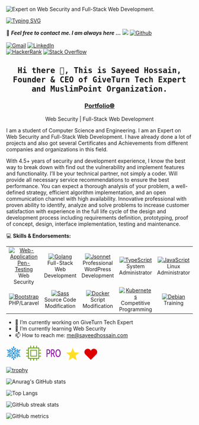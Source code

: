 ![Expert on Web Security and Full-Stack Web Development.](https://www.sayeedhossain.com/wp-content/uploads/2022/04/web-application-penetration-testing-service-500x5001-1.jpg)

[![Typing SVG](https://readme-typing-svg.herokuapp.com?size=25&color=D83A7C&center=false&vCenter=false&lines=WEB+SECURITY;Full+Stack+Web+Developer;System+Administrator;Competitive+Programmer)](https://git.io/typing-svg)

📝 ***Feel free to contact me. I am always here ...*** <img src="https://media.giphy.com/media/WUlplcMpOCEmTGBtBW/giphy.gif" width="30">  [![Github](https://img.shields.io/github/followers/sayeedhossain?label=Follow%20Me&style=social)](https://github.com/sayeedhossain)
<br>
<br>
[![Gmail](https://img.shields.io/badge/Gmail-D14836?style=for-the-badge&logo=gmail&logoColor=white)](mailto:me@sayeedhossain.com)
[![LinkedIn](https://img.shields.io/badge/linkedin-%230077B5.svg?style=for-the-badge&logo=linkedin&logoColor=white)](https://www.linkedin.com/in/sayeed7)
<br>
[![HackerRank](https://img.shields.io/badge/-Hackerrank-2EC866?style=for-the-badge&logo=HackerRank&logoColor=white)](https://www.hackerrank.com/sayeed_hossain)
[![Stack Overflow](https://img.shields.io/badge/-Stackoverflow-FE7A16?style=for-the-badge&logo=stack-overflow&logoColor=white)](https://stackoverflow.com/users/10880308/sayeed-hossain)


<h2 align='center'><samp><strong>Hi there 👋, This is Sayeed Hossain, Founder & CEO of GiveTurn Tech Expert and MuslimPoint Organization.</strong></samp></h2>

<h3 align='center'><strong><a href="https://www.sayeedhossain.com/#resume" target="_blank">Portfolio🌐</a></strong></h3>
<p align='center'>Web Security | Full-Stack Web Development</p>

I am a student of Computer Science and Engineering. I am an Expert on Web Security and Full-Stack Web Development. I have already done a lot of projects and also got several Certificates and Achievements from different companies and organizations in this field.

With 4.5+ years of security and  development experience, I know the best way to break down with find out the vulnerability and implement features and functionality.
I’ll be your technical partner, not simply a coder. Will provide all necessary service recommendations to ensure the best performance.
You can expect a thorough analysis of your problem, a well-defined strategy, efficient algorithm implementation, and an open communication channel with high availability.
Innovative professional with proven ability to identify, analyze and solve problems to increase customer satisfaction with experience in the full life cycle of the design and development process including requirements definition, prototyping, proof of concept, design, interface implementation, testing and maintenance.

💻 **Skills & Endorsements:** <br>

<table>
  <tr>
    <td align="center" width="96">
      <a href="#">
        <img src="https://www.sayeedhossain.com/wp-content/uploads/2022/04/hacking-min.png" width="48" height="48" alt="Web-Application Pen-Testing" />
      </a>
      <br>Web Security 
    </td>
    <td align="center" width="96">
      <a href="#">
        <img src="https://www.sayeedhossain.com/wp-content/uploads/2022/04/coding-min.png" width="48" height="48" alt="Golang" />
      </a>
      <br>Full-Stack Web Development
    </td>
    <td align="center" width="96">
      <a href="#">
        <img src="https://www.sayeedhossain.com/wp-content/uploads/2022/04/wordpress-min.png" width="48" height="48" alt="Jsonnet" />
      </a>
      <br>Professional WordPress Development
    </td>
    <td align="center" width="96">
      <a href="#">
        <img src="https://www.sayeedhossain.com/wp-content/uploads/2022/04/administrator-min.png" width="48" height="48" alt="TypeScript" />
      </a>
      <br>System Administrator 
    </td>
    <td align="center" width="96">
      <a href="#">
        <img src="https://www.sayeedhossain.com/wp-content/uploads/2022/04/linux-min.png" width="48" height="48" alt="JavaScript" />
      </a>
      <br>Linux Administrator 
    </td>
    <td align="center" width="96">
      <a href="#" >
        <img src="https://www.sayeedhossain.com/wp-content/uploads/2022/04/file-min.png" width="48" height="48" alt="React" />
      </a>
      <br>Python 
     
    
    
 </tr>
 <tr>
   <td align="center" width="96">
       <a href="#">
        <img src="https://www.sayeedhossain.com/wp-content/uploads/2022/04/php-min.png" width="48" height="48" alt="Bootstrap" />
        </a>
      <br>PHP/Laravel 
    </td>
    <td align="center" width="96">
      <a href="#">
        <img src="https://www.sayeedhossain.com/wp-content/uploads/2022/04/data-min.png" width="48" height="48" alt="Sass" />
      </a>
      <br>Source Code Modification 
    </td>
    <td align="center" width="96"> 
      <a href="#" >
        <img src="https://www.sayeedhossain.com/wp-content/uploads/2022/04/script-min.png" width="48" height="48" alt="Docker" />
      </a>
      <br>Script Modification 
    </td>
    <td align="center" width="96">
      <a href="#" >
        <img src="https://www.sayeedhossain.com/wp-content/uploads/2022/04/code-min.png" width="48" height="48" alt="Kubernetes" />
      </a>
      <br>Competitive Programming 
    </td>
    <td align="center"  width="96">
      <a href="#">
        <img src="https://www.sayeedhossain.com/wp-content/uploads/2022/04/analysis-min.png" width="48" height="48" alt="Debian" />
      </a>
      <br>Training 
    </td>
    <td align="center"  width="96">
      <a href="#">
        <img src="https://www.sayeedhossain.com/wp-content/uploads/2022/04/leadership-min.png" width="48" height="48" alt="RHEL" />
      </a>
      <br>Leadership 
    </td>
     
  </tr>
</table>

- 🔭 I’m currently working on GiveTurn Tech Expert 
- 🌱 I’m currently learning Web Security 
- 📫 How to reach me: me@sayeedhossain.com 

<a href='https://archiveprogram.github.com/'><img src='https://raw.githubusercontent.com/acervenky/animated-github-badges/master/assets/acbadge.gif' width='40' height='40'></a> <a href='https://docs.github.com/en/developers'><img src='https://raw.githubusercontent.com/acervenky/animated-github-badges/master/assets/devbadge.gif' width='40' height='40'></a> <a href='https://github.com/pricing'><img src='https://raw.githubusercontent.com/acervenky/animated-github-badges/master/assets/pro.gif' width='40' height='40'></a> <a href='https://stars.github.com/'><img src='https://raw.githubusercontent.com/acervenky/animated-github-badges/master/assets/starbadge.gif' width='35' height='35'></a> <a href='https://docs.github.com/en/github/supporting-the-open-source-community-with-github-sponsors'><img src='https://raw.githubusercontent.com/acervenky/animated-github-badges/master/assets/sponsorbadge.gif' width='35' height='35'></a>

[![trophy](https://github-profile-trophy.vercel.app/?username=sayeedhossain)](https://github.com/ryo-ma/github-profile-trophy)

![Anurag's GitHub stats](https://github-readme-stats.vercel.app/api?username=sayeedhossain&show_icons=true&theme=radical)

![Top Langs](https://github-readme-stats.vercel.app/api/top-langs/?username=sayeedhossain&layout=compact&theme=radical)

![GitHub streak stats](https://github-readme-streak-stats.herokuapp.com/?user=sayeedhossain&theme=radical)  

![GitHub metrics](https://metrics.lecoq.io/sayeedhossain&theme=radical)  
